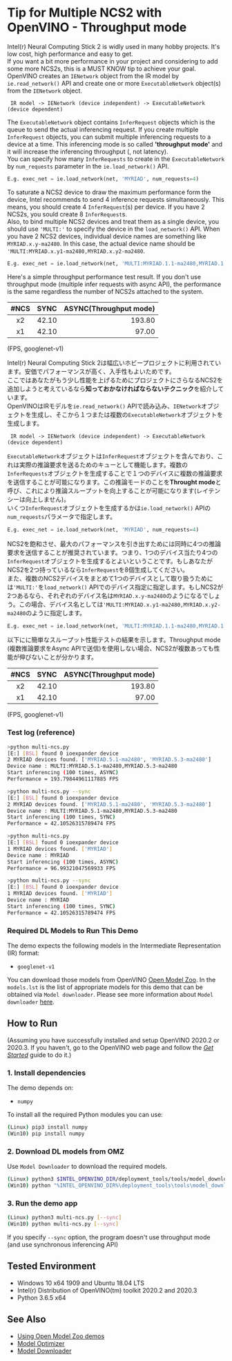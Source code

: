 # Tip for Multiple NCS2 with OpenVINO - Throughput mode
Intel(r) Neural Computing Stick 2 is widly used in many hobby projects. It's low cost, high performance and easy to get.  
If you want a bit more performance in your project and considering to add some more NCS2s, this is a MUST KNOW tip to achieve your goal.  
OpenVINO creates an `IENetwork` object from the IR model by `ie.read_network()` API and create one or more `ExecutableNetwork` object(s) from the `IENetwork` object.  
```
 IR model -> IENetwork (device independent) -> ExecutableNetwork (device dependent)
```
The `ExecutableNetwork` object contains `InferRequest` objects which is the queue to send the actual inferencing request. If you create multiple `InferRequest` objects, you can submit multiple inferencing requests to a device at a time. This inferencing mode is so called **'throughput mode'** and it will increase the inferencing throughput (, not latency).    
You can specify how many `InferRequests` to create in the `ExecutableNetwork` by `num_requests` parameter in the `ie.load_network()` API.  
```Python
E.g. exec_net = ie.load_network(net, 'MYRIAD', num_requests=4)
```
To saturate a NCS2 device to draw the maximum performance form the device, Intel recommends to send 4 inference requests simultaneously. This means, you should create 4 `InferRequest`(s) per device. If you have 2 NCS2s, you sould create 8 `InferRequest`s.  
Also, to bind multiple NCS2 devices and treat them as a single device, you should use `'MULTI:'` to specify the device in the `load_network()` API. When you have 2 NCS2 devices, individual device names are something like `MYRIAD.x.y-ma2480`. In this case, the actual device name should be `'MULTI:MYRIAD.x.y1-ma2480,MYRIAD.x.y2-ma2480`.  
```Python
E.g. exec_net = ie.load_network(net, 'MULTI:MYRIAD.1.1-ma2480,MYRIAD.1.2-ma2480', num_requests=4*2)
```

Here's a simple throughput performance test result. If you don't use throughput mode (multiple infer requests with async API), the performance is the same regardless the number of NCS2s attached to the system.

|#NCS|SYNC|ASYNC(Throughput mode)|
|:--:|--:|--:|
|x2|42.10|193.80|
|x1|42.10|97.00|

(FPS, googlenet-v1)

Intel(r) Neural Computing Stick 2は幅広いホビープロジェクトに利用されています。安価でパフォーマンスが高く、入手性もよいためです。  
ここではあなたがもう少し性能を上げるためにプロジェクトにさらなるNCS2を追加しようと考えているなら**知っておかなければならないテクニック**を紹介しています。  
OpenVINOはIRモデルを`ie.read_network()` APIで読み込み、`IENetwork`オブジェクトを生成し、そこから１つまたは複数の`ExecutableNetwork`オブジェクトを生成します。  
```
 IR model -> IENetwork (device independent) -> ExecutableNetwork (device dependent)
```
`ExecutableNetwork`オブジェクトは`InferRequest`オブジェクトを含んでおり、これは実際の推論要求を送るためのキューとして機能します。複数の`InferRequests`オブジェクトを生成することで１つのデバイスに複数の推論要求を送信することが可能になります。この推論モードのことを**Throught mode**と呼び、これにより推論スループットを向上することが可能になります(レイテンシーは向上しません)。  
いくつ`InferRequest`オブジェクトを生成するかは`ie.load_network()` APIの`num_requests`パラメータで指定します。
```Python
E.g. exec_net = ie.load_network(net, 'MYRIAD', num_requests=4)
```
NCS2を飽和させ、最大のパフォーマンスを引き出すためには同時に4つの推論要求を送信することが推奨されています。つまり、1つのデバイス当たり4つの`InferRequest`オブジェクトを生成するとよいということです。もしあなたがNCS2を2つ持っているなら`InferRequest`を8個生成してください。  
また、複数のNCS2デバイスをまとめて1つのデバイスとして取り扱うためには`'MULTI:'`を`load_network()` APIでのデバイス指定に指定します。もしNCS2が2つあるなら、それぞれのデバイス名は`MYRIAD.x.y-ma2480`のようになるでしょう。この場合、デバイス名としては`'MULTI:MYRIAD.x.y1-ma2480,MYRIAD.x.y2-ma2480`のように指定します。   
```Python
E.g. exec_net = ie.load_network(net, 'MULTI:MYRIAD.1.1-ma2480,MYRIAD.1.2-ma2480', num_requests=4*2)
```

以下にに簡単なスループット性能テストの結果を示します。Throughput mode (複数推論要求をAsync APIで送信)を使用しない場合、NCS2が複数あっても性能が伸びないことが分かります。  

|#NCS|SYNC|ASYNC(Throughput mode)|
|:--:|--:|--:|
|x2|42.10|193.80|
|x1|42.10|97.00|

(FPS, googlenet-v1)

### Test log (reference)
```sh
>python multi-ncs.py
[E:] [BSL] found 0 ioexpander device
2 MYRIAD devices found. ['MYRIAD.5.1-ma2480', 'MYRIAD.5.3-ma2480']
Device name : MULTI:MYRIAD.5.1-ma2480,MYRIAD.5.3-ma2480
Start inferencing (100 times, ASYNC)
Performance = 193.79844961117885 FPS

>python multi-ncs.py --sync
[E:] [BSL] found 0 ioexpander device
2 MYRIAD devices found. ['MYRIAD.5.1-ma2480', 'MYRIAD.5.3-ma2480']
Device name : MULTI:MYRIAD.5.1-ma2480,MYRIAD.5.3-ma2480
Start inferencing (100 times, SYNC)
Performance = 42.10526315789474 FPS

>python multi-ncs.py
[E:] [BSL] found 0 ioexpander device
1 MYRIAD devices found. ['MYRIAD']
Device name : MYRIAD
Start inferencing (100 times, ASYNC)
Performance = 96.99321047569933 FPS

>python multi-ncs.py --sync
[E:] [BSL] found 0 ioexpander device
1 MYRIAD devices found. ['MYRIAD']
Device name : MYRIAD
Start inferencing (100 times, SYNC)
Performance = 42.10526315789474 FPS
```

### Required DL Models to Run This Demo

The demo expects the following models in the Intermediate Representation (IR) format:

  * `googlenet-v1`

You can download those models from OpenVINO [Open Model Zoo](https://github.com/opencv/open_model_zoo).
In the `models.lst` is the list of appropriate models for this demo that can be obtained via `Model downloader`.
Please see more information about `Model downloader` [here](../../../tools/downloader/README.md).

## How to Run

(Assuming you have successfully installed and setup OpenVINO 2020.2 or 2020.3. If you haven't, go to the OpenVINO web page and follow the [*Get Started*](https://software.intel.com/en-us/openvino-toolkit/documentation/get-started) guide to do it.)  

### 1. Install dependencies  
The demo depends on:
- `numpy`

To install all the required Python modules you can use:

``` sh
(Linux) pip3 install numpy
(Win10) pip install numpy
```

### 2. Download DL models from OMZ
Use `Model Downloader` to download the required models.
``` sh
(Linux) python3 $INTEL_OPENVINO_DIR/deployment_tools/tools/model_downloader/downloader.py --list models.lst
(Win10) python "%INTEL_OPENVINO_DIR%\deployment_tools\tools\model_downloader\downloader.py" --list models.lst
```

### 3. Run the demo app

``` sh
(Linux) python3 multi-ncs.py [--sync]
(Win10) python multi-ncs.py [--sync]
```
If you specify `--sync` option, the program doesn't use throughput mode (and use synchronous inferencing API)

## Tested Environment  
- Windows 10 x64 1909 and Ubuntu 18.04 LTS  
- Intel(r) Distribution of OpenVINO(tm) toolkit 2020.2 and 2020.3  
- Python 3.6.5 x64  

## See Also  
* [Using Open Model Zoo demos](../../README.md)  
* [Model Optimizer](https://docs.openvinotoolkit.org/latest/_docs_MO_DG_Deep_Learning_Model_Optimizer_DevGuide.html)  
* [Model Downloader](../../../tools/downloader/README.md)  
